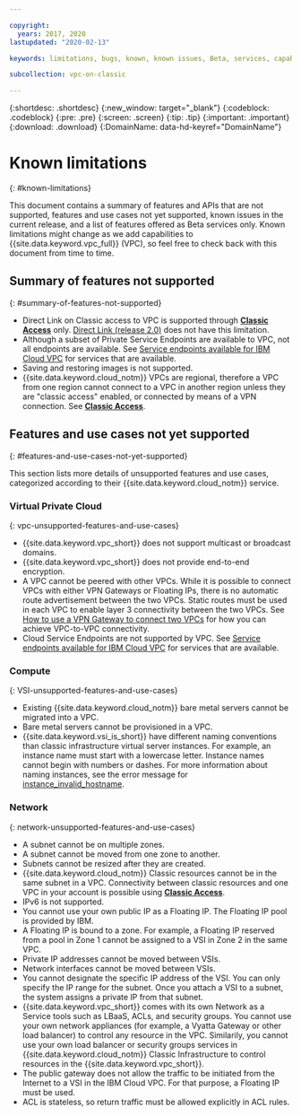 ```yaml
---

copyright:
  years: 2017, 2020
lastupdated: "2020-02-13"

keywords: limitations, bugs, known, known issues, Beta, services, capabilities, use cases

subcollection: vpc-on-classic

---
```


{:shortdesc: .shortdesc}
{:new_window: target="_blank"}
{:codeblock: .codeblock}
{:pre: .pre}
{:screen: .screen}
{:tip: .tip}
{:important: .important}
{:download: .download}
{:DomainName: data-hd-keyref="DomainName"}

# Known limitations
{: #known-limitations}

This document contains a summary of features and APIs that are not supported, features and use cases not yet supported, known issues in the current release, and a list of features offered as Beta services only. Known limitations might change as we add capabilities to {{site.data.keyword.vpc_full}} (VPC), so feel free to check back with this document from time to time.

## Summary of features not supported
{: #summary-of-features-not-supported}

* Direct Link on Classic access to VPC is supported through [**Classic Access**](/docs/vpc-on-classic?topic=vpc-on-classic-setting-up-access-to-your-classic-infrastructure-from-vpc) only. [Direct Link (release 2.0)](/docs/dl?topic=dl-get-started-with-ibm-cloud-dl) does not have this limitation. 
* Although a subset of Private Service Endpoints are available to VPC, not all endpoints are available. See [Service endpoints available for IBM Cloud VPC](/docs/vpc-on-classic?topic=vpc-on-classic-service-endpoints-available-for-ibm-cloud-vpc) for services that are available.
* Saving and restoring images is not supported.
* {{site.data.keyword.cloud_notm}} VPCs are regional, therefore a VPC from one region cannot connect to a VPC in another region unless they are "classic access" enabled, or connected by means of a VPN connection. See [**Classic Access**](/docs/vpc-on-classic?topic=vpc-on-classic-setting-up-access-to-your-classic-infrastructure-from-vpc).

## Features and use cases not yet supported
{: #features-and-use-cases-not-yet-supported}

This section lists more details of unsupported features and use cases, categorized according to their {{site.data.keyword.cloud_notm}} service.

### Virtual Private Cloud
{: vpc-unsupported-features-and-use-cases}

* {{site.data.keyword.vpc_short}} does not support multicast or broadcast domains.
* {{site.data.keyword.vpc_short}} does not provide end-to-end encryption.
* A VPC cannot be peered with other VPCs. While it is possible to connect VPCs
  with either VPN Gateways or Floating IPs, there is no automatic route
  advertisement between the two VPCs. Static routes must be used in each VPC
  to enable layer 3 connectivity between the two VPCs. See [How to use a VPN Gateway to connect two VPCs](/docs/vpc-on-classic-network?topic=vpc-on-classic-network---using-vpn-with-your-vpc#vpn-example) for how you can achieve VPC-to-VPC connectivity.
* Cloud Service Endpoints are not supported by VPC. See [Service endpoints available for IBM Cloud VPC](/docs/vpc-on-classic?topic=vpc-on-classic-service-endpoints-available-for-ibm-cloud-vpc) for services that are available.

### Compute
{: VSI-unsupported-features-and-use-cases}

* Existing {{site.data.keyword.cloud_notm}} bare metal servers cannot be migrated into a VPC.
* Bare metal servers cannot be provisioned in a VPC.
* {{site.data.keyword.vsi_is_short}} have different naming conventions than classic infrastructure virtual server instances. For example, an instance name must start with a lowercase letter. Instance names cannot begin with numbers or dashes. For more information about naming instances, see the error message for [instance_invalid_hostname](/docs/vpc-on-classic?topic=vpc-on-classic-rias-error-messages#instance_invalid_hostname).

### Network
{: network-unsupported-features-and-use-cases}

* A subnet cannot be on multiple zones.
* A subnet cannot be moved from one zone to another.
* Subnets cannot be resized after they are created.
* {{site.data.keyword.cloud_notm}} Classic resources cannot be in the same subnet in a VPC. Connectivity between classic resources and one VPC in your account is possible using [**Classic Access**](/docs/vpc-on-classic?topic=vpc-on-classic-setting-up-access-to-your-classic-infrastructure-from-vpc).
* IPv6 is not supported.
* You cannot use your own public IP as a Floating IP. The Floating IP pool is provided by IBM.
* A Floating IP is bound to a zone. For example, a Floating IP reserved from a pool in Zone 1 cannot be assigned to a VSI in Zone 2 in the same VPC.
* Private IP addresses cannot be moved between VSIs.
* Network interfaces cannot be moved between VSIs.
* You cannot designate the specific IP address of the VSI. You can only specify the IP range for the subnet. Once you attach a VSI to a subnet, the system assigns a private IP from that subnet.
* {{site.data.keyword.vpc_short}} comes with its own Network as a Service tools such as LBaaS, ACLs, and security groups. You cannot use your own network appliances (for example, a Vyatta Gateway or other load balancer) to control any resource in the VPC. Similarily, you cannot use your own load balancer or security groups services in {{site.data.keyword.cloud_notm}} Classic Infrastructure to control resources in the {{site.data.keyword.vpc_short}}.
* The public gateway does not allow the traffic to be initiated from the Internet to a VSI in the IBM Cloud VPC. For that purpose, a Floating IP must be used.
* ACL is stateless, so return traffic must be allowed explicitly in ACL rules.

